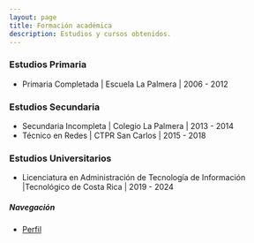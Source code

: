 ```yaml
---
layout: page
title: Formación académica
description: Estudios y cursos obtenidos.
---
```


### Estudios Primaria
- Primaria Completada | Escuela La Palmera | 2006 - 2012

### Estudios Secundaria 
- Secundaria Incompleta | Colegio La Palmera | 2013 - 2014
- Técnico en Redes | CTPR San Carlos | 2015 - 2018

### Estudios Universitarios
- Licenciatura en Administración de Tecnología de Información |Tecnológico de Costa Rica | 2019 - 2024

##### Navegación
- [Perfil](../index.html)